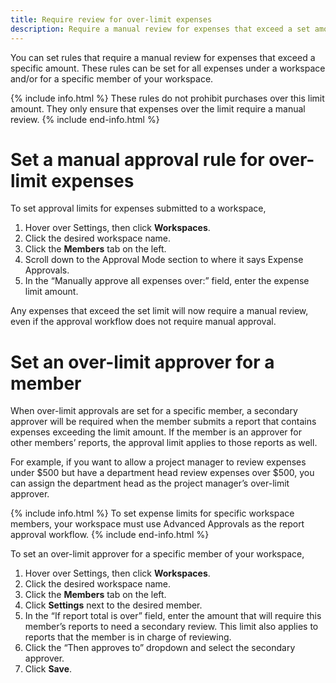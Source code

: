 ```yaml
---
title: Require review for over-limit expenses
description: Require a manual review for expenses that exceed a set amount
---
```

<div id="expensify-classic" markdown="1">

You can set rules that require a manual review for expenses that exceed a specific amount. These rules can be set for all expenses under a workspace and/or for a specific member of your workspace. 

{% include info.html %}
These rules do not prohibit purchases over this limit amount. They only ensure that expenses over the limit require a manual review. 
{% include end-info.html %}

# Set a manual approval rule for over-limit expenses

To set approval limits for expenses submitted to a workspace, 
1. Hover over Settings, then click **Workspaces**. 
2. Click the desired workspace name. 
3. Click the **Members** tab on the left. 
4. Scroll down to the Approval Mode section to where it says Expense Approvals. 
5. In the “Manually approve all expenses over:” field, enter the expense limit amount.

Any expenses that exceed the set limit will now require a manual review, even if the approval workflow does not require manual approval. 

# Set an over-limit approver for a member

When over-limit approvals are set for a specific member, a secondary approver will be required when the member submits a report that contains expenses exceeding the limit amount. If the member is an approver for other members’ reports, the approval limit applies to those reports as well. 

For example, if you want to allow a project manager to review expenses under $500 but have a department head review expenses over $500, you can assign the department head as the project manager’s over-limit approver.  

{% include info.html %}
To set expense limits for specific workspace members, your workspace must use Advanced Approvals as the report approval workflow.
{% include end-info.html %}

To set an over-limit approver for a specific member of your workspace, 
1. Hover over Settings, then click **Workspaces**. 
2. Click the desired workspace name. 
3. Click the **Members** tab on the left. 
4. Click **Settings** next to the desired member. 
5. In the “If report total is over” field, enter the amount that will require this member’s reports to need a secondary review. This limit also applies to reports that the member is in charge of reviewing.
6. Click the “Then approves to” dropdown and select the secondary approver.
7. Click **Save**.
 
</div>



